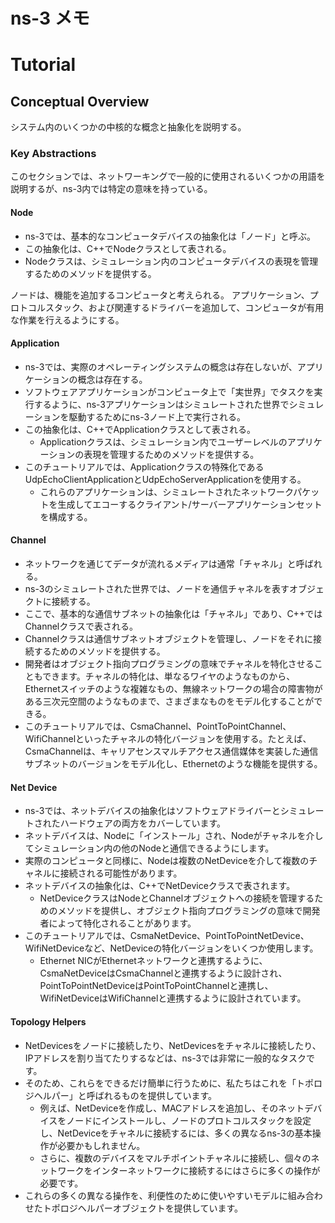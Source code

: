 # ns-3 メモ

# Tutorial
## Conceptual Overview
システム内のいくつかの中核的な概念と抽象化を説明する。

### Key Abstractions
このセクションでは、ネットワーキングで一般的に使用されるいくつかの用語を説明するが、ns-3内では特定の意味を持っている。

#### Node
- ns-3では、基本的なコンピュータデバイスの抽象化は「ノード」と呼ぶ。
- この抽象化は、C++でNodeクラスとして表される。
- Nodeクラスは、シミュレーション内のコンピュータデバイスの表現を管理するためのメソッドを提供する。

ノードは、機能を追加するコンピュータと考えられる。
アプリケーション、プロトコルスタック、および関連するドライバーを追加して、コンピュータが有用な作業を行えるようにする。

#### Application
- ns-3では、実際のオペレーティングシステムの概念は存在しないが、アプリケーションの概念は存在する。
- ソフトウェアアプリケーションがコンピュータ上で「実世界」でタスクを実行するように、ns-3アプリケーションはシミュレートされた世界でシミュレーションを駆動するためにns-3ノード上で実行される。
- この抽象化は、C++でApplicationクラスとして表される。
  - Applicationクラスは、シミュレーション内でユーザーレベルのアプリケーションの表現を管理するためのメソッドを提供する。
- このチュートリアルでは、Applicationクラスの特殊化であるUdpEchoClientApplicationとUdpEchoServerApplicationを使用する。
  - これらのアプリケーションは、シミュレートされたネットワークパケットを生成してエコーするクライアント/サーバーアプリケーションセットを構成する。

#### Channel
- ネットワークを通じてデータが流れるメディアは通常「チャネル」と呼ばれる。
- ns-3のシミュレートされた世界では、ノードを通信チャネルを表すオブジェクトに接続する。
- ここで、基本的な通信サブネットの抽象化は「チャネル」であり、C++ではChannelクラスで表される。
- Channelクラスは通信サブネットオブジェクトを管理し、ノードをそれに接続するためのメソッドを提供する。
- 開発者はオブジェクト指向プログラミングの意味でチャネルを特化させることもできます。チャネルの特化は、単なるワイヤのようなものから、Ethernetスイッチのような複雑なもの、無線ネットワークの場合の障害物がある三次元空間のようなものまで、さまざまなものをモデル化することができる。
- このチュートリアルでは、CsmaChannel、PointToPointChannel、WifiChannelといったチャネルの特化バージョンを使用する。たとえば、CsmaChannelは、キャリアセンスマルチアクセス通信媒体を実装した通信サブネットのバージョンをモデル化し、Ethernetのような機能を提供する。

#### Net Device
- ns-3では、ネットデバイスの抽象化はソフトウェアドライバーとシミュレートされたハードウェアの両方をカバーしています。
- ネットデバイスは、Nodeに「インストール」され、Nodeがチャネルを介してシミュレーション内の他のNodeと通信できるようにします。
- 実際のコンピュータと同様に、Nodeは複数のNetDeviceを介して複数のチャネルに接続される可能性があります。
- ネットデバイスの抽象化は、C++でNetDeviceクラスで表されます。
  - NetDeviceクラスはNodeとChannelオブジェクトへの接続を管理するためのメソッドを提供し、オブジェクト指向プログラミングの意味で開発者によって特化されることがあります。
- このチュートリアルでは、CsmaNetDevice、PointToPointNetDevice、WifiNetDeviceなど、NetDeviceの特化バージョンをいくつか使用します。
  - Ethernet NICがEthernetネットワークと連携するように、CsmaNetDeviceはCsmaChannelと連携するように設計され、PointToPointNetDeviceはPointToPointChannelと連携し、WifiNetDeviceはWifiChannelと連携するように設計されています。

#### Topology Helpers
- NetDevicesをノードに接続したり、NetDevicesをチャネルに接続したり、IPアドレスを割り当てたりするなどは、ns-3では非常に一般的なタスクです。
- そのため、これらをできるだけ簡単に行うために、私たちはこれを「トポロジヘルパー」と呼ばれるものを提供しています。
  - 例えば、NetDeviceを作成し、MACアドレスを追加し、そのネットデバイスをノードにインストールし、ノードのプロトコルスタックを設定し、NetDeviceをチャネルに接続するには、多くの異なるns-3の基本操作が必要かもしれません。
  - さらに、複数のデバイスをマルチポイントチャネルに接続し、個々のネットワークをインターネットワークに接続するにはさらに多くの操作が必要です。
- これらの多くの異なる操作を、利便性のために使いやすいモデルに組み合わせたトポロジヘルパーオブジェクトを提供しています。